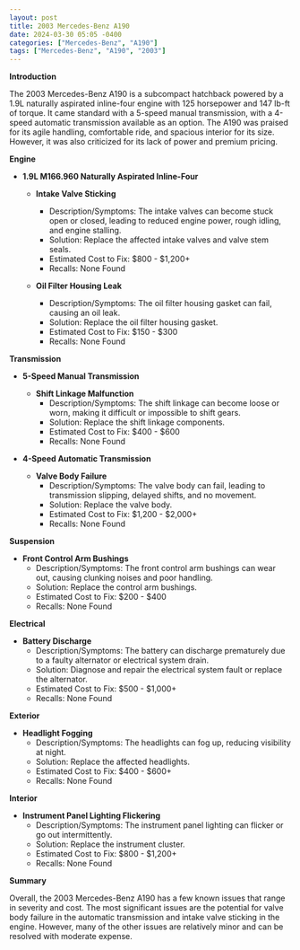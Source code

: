 ```yaml
---
layout: post
title: 2003 Mercedes-Benz A190
date: 2024-03-30 05:05 -0400
categories: ["Mercedes-Benz", "A190"]
tags: ["Mercedes-Benz", "A190", "2003"]
---
```

**Introduction**

The 2003 Mercedes-Benz A190 is a subcompact hatchback powered by a 1.9L naturally aspirated inline-four engine with 125 horsepower and 147 lb-ft of torque. It came standard with a 5-speed manual transmission, with a 4-speed automatic transmission available as an option. The A190 was praised for its agile handling, comfortable ride, and spacious interior for its size. However, it was also criticized for its lack of power and premium pricing.

**Engine**

* **1.9L M166.960 Naturally Aspirated Inline-Four**

  * **Intake Valve Sticking**
    * Description/Symptoms: The intake valves can become stuck open or closed, leading to reduced engine power, rough idling, and engine stalling.
    * Solution: Replace the affected intake valves and valve stem seals.
    * Estimated Cost to Fix: $800 - $1,200+
    * Recalls: None Found

  * **Oil Filter Housing Leak**
    * Description/Symptoms: The oil filter housing gasket can fail, causing an oil leak.
    * Solution: Replace the oil filter housing gasket.
    * Estimated Cost to Fix: $150 - $300
    * Recalls: None Found

**Transmission**

* **5-Speed Manual Transmission**

  * **Shift Linkage Malfunction**
    * Description/Symptoms: The shift linkage can become loose or worn, making it difficult or impossible to shift gears.
    * Solution: Replace the shift linkage components.
    * Estimated Cost to Fix: $400 - $600
    * Recalls: None Found

* **4-Speed Automatic Transmission**

  * **Valve Body Failure**
    * Description/Symptoms: The valve body can fail, leading to transmission slipping, delayed shifts, and no movement.
    * Solution: Replace the valve body.
    * Estimated Cost to Fix: $1,200 - $2,000+
    * Recalls: None Found

**Suspension**

* **Front Control Arm Bushings**
  * Description/Symptoms: The front control arm bushings can wear out, causing clunking noises and poor handling.
  * Solution: Replace the control arm bushings.
  * Estimated Cost to Fix: $200 - $400
  * Recalls: None Found

**Electrical**

* **Battery Discharge**
  * Description/Symptoms: The battery can discharge prematurely due to a faulty alternator or electrical system drain.
  * Solution: Diagnose and repair the electrical system fault or replace the alternator.
  * Estimated Cost to Fix: $500 - $1,000+
  * Recalls: None Found

**Exterior**

* **Headlight Fogging**
  * Description/Symptoms: The headlights can fog up, reducing visibility at night.
  * Solution: Replace the affected headlights.
  * Estimated Cost to Fix: $400 - $600+
  * Recalls: None Found

**Interior**

* **Instrument Panel Lighting Flickering**
  * Description/Symptoms: The instrument panel lighting can flicker or go out intermittently.
  * Solution: Replace the instrument cluster.
  * Estimated Cost to Fix: $800 - $1,200+
  * Recalls: None Found

**Summary**

Overall, the 2003 Mercedes-Benz A190 has a few known issues that range in severity and cost. The most significant issues are the potential for valve body failure in the automatic transmission and intake valve sticking in the engine. However, many of the other issues are relatively minor and can be resolved with moderate expense.

